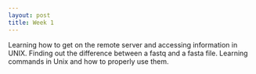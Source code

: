 ```yaml
---
layout: post
title: Week 1
---
```


Learning how to get on the remote server and accessing information in UNIX. Finding out the difference between a fastq and a fasta file. Learning commands in Unix and how to properly use them.
